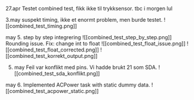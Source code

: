 27.apr
Testet combined test, fikk ikke til trykksensor. tbc i morgen lul


3.may
suspekt timing, ikke et enormt problem, men burde testet.
![[combined_test_timing.png]]

may 5.
step by step integrering
![[combined_test_step_by_step.png]]
Rounding issue. Fix: change int to float 
![[combined_test_float_issue.png]]
![[combined_test_float_corrected.png]]
![[combined_test_korrekt_output.png]]

5. may
Feil var konflikt med pins. Vi hadde brukt 21 som SDA.
![[combined_test_sda_konflikt.png]]

may 6.
Implemented ACPower task with static dummy data.
![[combined_test_acpower_static.png]]